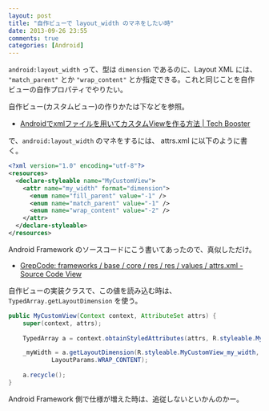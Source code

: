 ```yaml
---
layout: post
title: "自作ビューで layout_width のマネをしたい時"
date: 2013-09-26 23:55
comments: true
categories: [Android]
---
```

``android:layout_width`` って、型は ``dimension`` であるのに、Layout XML には、 ``"match_parent"`` とか ``"wrap_content"`` とか指定できる。これと同じことを自作ビューの自作プロパティでやりたい。
<!--more-->
自作ビュー(カスタムビュー)の作りかたは下などを参照。

* [Androidでxmlファイルを用いてカスタムViewを作る方法 | Tech Booster](
http://techbooster.org/android/application/7361/)

で、``android:layout_width`` のマネをするには、 attrs.xml に以下のように書く。

```xml attrs.xml
<?xml version="1.0" encoding="utf-8"?>
<resources>
  <declare-styleable name="MyCustomView">
    <attr name="my_width" format="dimension">
      <enum name="fill_parent" value="-1" />
      <enum name="match_parent" value="-1" />
      <enum name="wrap_content" value="-2" />
    </attr>
  </declare-styleable>
</resources>
```

Android Framework のソースコードにこう書いてあったので、真似しただけ。

* [GrepCode: frameworks / base / core / res / res / values / attrs.xml - Source Code View](http://grepcode.com/file/repository.grepcode.com/java/ext/com.google.android/android/4.3_r2.1/frameworks/base/core/res/res/values/attrs.xml)

自作ビューの実装クラスで、この値を読み込む時は、``TypedArray.getLayoutDimension`` を使う。

```java MyCustomView.java
public MyCustomView(Context context, AttributeSet attrs) {
    super(context, attrs);
    
    TypedArray a = context.obtainStyledAttributes(attrs, R.styleable.MyCustomView, 0, 0);

    _myWidth = a.getLayoutDimension(R.styleable.MyCustomView_my_width, 
            LayoutParams.WRAP_CONTENT);
    
    a.recycle();
}
```

Android Framework 側で仕様が増えた時は、追従しないといかんのかー。